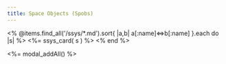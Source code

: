 ```yaml
---
title: Space Objects (Spobs)
---
```

<!-- Now display all the spobs. -->
<div class="row row-cols-1 row-cols-md-5 g-4" id="systems">
<% @items.find_all('/ssys/*.md').sort{ |a,b| a[:name]<=>b[:name] }.each do |s| %> <!--*-->
 <%= ssys_card( s ) %>
<% end %>
</div>

<%= modal_addAll() %>
